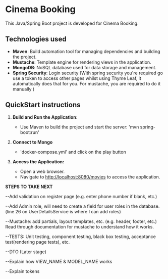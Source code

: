 # Cinema Booking

This Java/Spring Boot project is developed for Cinema Booking.

## Technologies used

- **Maven**: Build automation tool for managing dependencies and building the project.
- **Mustache**: Template engine for rendering views in the application.
- **MongoDB**: NoSQL database used for data storage and management.
- **Spring Security**: Login security (With spring security you're required go use a token to access other pages whilst using Thyme Leaf, it automatically does that for you. For mustache, you are required to do it manually )

## QuickStart instructions



1. **Build and Run the Application:**
    - Use Maven to build the project and start the server:
      'mvn spring-boot:run'

2. **Connect to Mongo**
   - 'docker-compose.yml' and click on the play button
     

3. **Access the Application:**
    - Open a web browser.
    - Navigate to [http://localhost:8080/movies](http://localhost:8080/movies) to access the application.

**STEPS TO TAKE NEXT**

--Add validation on register page (e.g. enter phone number if blank, etc.)

--Add Admin role, will need to create a field for user roles in the database. (line 26 on UserDetailsService is where I can add roles)

--Mustache: add partials, layout templates, etc. (e.g. header, footer, etc.) Read through documentation for mustache to understand how it works.

--TESTS: Unit testing, component testing, black box testing, acceptance test(rendering page tests), etc.

--DTO (Later stage)

--Explain how VIEW_NAME & MODEL_NAME works

--Explain tokens
